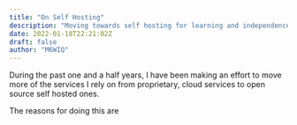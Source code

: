 ```yaml
---
title: "On Self Hosting"
description: "Moving towards self hosting for learning and independence"
date: 2022-01-18T22:21:02Z
draft: false
author: "M6WIQ"
---
```


During the past one and a half years, I have been making an effort to move more of the services I rely on from proprietary, cloud services to open source self hosted ones.

The reasons for doing this are 